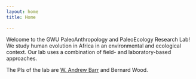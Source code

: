 ```yaml
---
layout: home
title: Home

---
```

Welcome to the GWU PaleoAnthropology and PaleoEcology Research Lab! We study human evolution in Africa in an environmental and ecological context. Our lab uses a combination of field- and laboratory-based approaches.

The PIs of the lab are <a href="/andrew-barr/">W. Andrew Barr</a> and Bernard Wood.